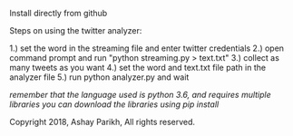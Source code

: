 Install directly from github

Steps on using the twitter analyzer:

1.) set the word in the streaming file and enter twitter credentials
2.) open command prompt and run "python streaming.py > text.txt"
3.) collect as many tweets as you want
4.) set the word and text.txt file path in the analyzer file
5.) run python analyzer.py and wait

*remember that the language used is python 3.6, and requires multiple libraries*
*you can download the libraries using pip install*

Copyright 2018, Ashay Parikh, All rights reserved.
